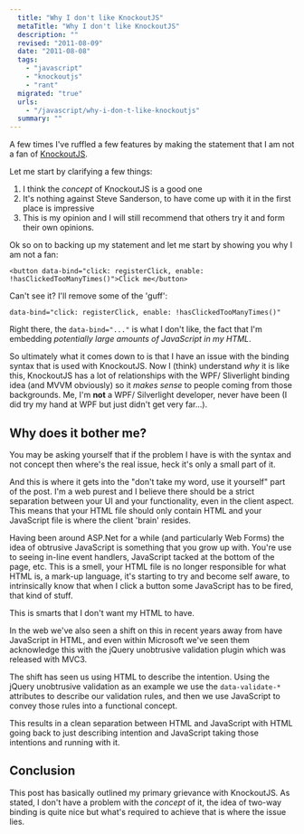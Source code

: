 ```yaml
---
  title: "Why I don't like KnockoutJS"
  metaTitle: "Why I don't like KnockoutJS"
  description: ""
  revised: "2011-08-09"
  date: "2011-08-08"
  tags: 
    - "javascript"
    - "knockoutjs"
    - "rant"
  migrated: "true"
  urls: 
    - "/javascript/why-i-don-t-like-knockoutjs"
  summary: ""
---
```

A few times I've ruffled a few features by making the statement that I am not a fan of [KnockoutJS][1].

Let me start by clarifying a few things:

1. I think the *concept* of KnockoutJS is a good one
1. It's nothing against Steve Sanderson, to have come up with it in the first place is impressive
1. This is my opinion and I will still recommend that others try it and form their own opinions.

Ok so on to backing up my statement and let me start by showing you why I am not a fan:

    <button data-bind="click: registerClick, enable: !hasClickedTooManyTimes()">Click me</button>
 
Can't see it? I'll remove some of the 'guff':

    data-bind="click: registerClick, enable: !hasClickedTooManyTimes()"

Right there, the `data-bind="..."` is what I don't like, the fact that I'm embedding *potentially large amounts of JavaScript in my HTML*.

So ultimately what it comes down to is that I have an issue with the binding syntax that is used with KnockoutJS. Now I (think) understand *why* it is like this, KnockoutJS has a lot of relationships with the WPF/ Sliverlight binding idea (and MVVM obviously) so it *makes sense* to people coming from those backgrounds. Me, I'm **not** a WPF/ Silverlight developer, never have been (I did try my hand at WPF but just didn't get very far...).

## Why does it bother me?

You may be asking yourself that if the problem I have is with the syntax and not concept then where's the real issue, heck it's only a small part of it.

And this is where it gets into the "don't take my word, use it yourself" part of the post. I'm a web purest and I believe there should be a strict separation between your UI and your functionality, even in the client aspect. This means that your HTML file should only contain HTML and your JavaScript file is where the client 'brain' resides.

Having been around ASP.Net for a while (and particularly Web Forms) the idea of obtrusive JavaScript is something that you grow up with. You're use to seeing in-line event handlers, JavaScript tacked at the bottom of the page, etc. This is a smell, your HTML file is no longer responsible for what HTML is, a mark-up language, it's starting to try and become self aware, to intrinsically know that when I click a button some JavaScript has to be fired, that kind of stuff.

This is smarts that I don't want my HTML to have.

In the web we've also seen a shift on this in recent years away from have JavaScript in HTML, and even within Microsoft we've seen them acknowledge this with the jQuery unobtrusive validation plugin which was released with MVC3. 

The shift has seen us using HTML to describe the intention. Using the jQuery unobtrusive validation as an example we use the `data-validate-*` attributes to describe our validation rules, and then we use JavaScript to convey those rules into a functional concept.

This results in a clean separation between HTML and JavaScript with HTML going back to just describing intention and JavaScript taking those intentions and running with it.

## Conclusion

This post has basically outlined my primary grievance with KnockoutJS. As stated, I don't have a problem with the *concept* of it, the idea of two-way binding is quite nice but what's required to achieve that is where the issue lies.


  [1]: http://knockoutjs.com/
